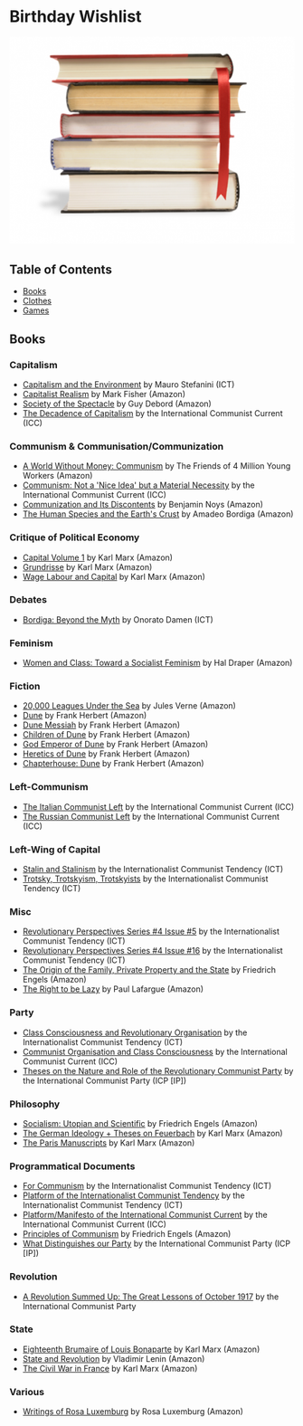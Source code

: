 # Birthday Wishlist

![a stack of books](books.png)

## Table of Contents

* [Books](#books)
* [Clothes](#clothes)
* [Games](#games)

## Books

### Capitalism

* [Capitalism and the Environment](http://www.leftcom.org/en/store) by Mauro Stefanini (ICT)
* [Capitalist Realism](https://www.amazon.ca/dp/1846943175/) by Mark Fisher (Amazon)
* [Society of the Spectacle](https://www.amazon.ca/Society-Spectacle-2-Radical-Reprint/dp/5841295055/) by Guy Debord (Amazon)
* [The Decadence of Capitalism](https://en.internationalism.org/pamphlets) by the International Communist Current (ICC)

### Communism & Communisation/Communization

* [A World Without Money: Communism](https://www.amazon.ca/dp/0422915068/) by The Friends of 4 Million Young Workers (Amazon)
* [Communism: Not a 'Nice Idea' but a Material Necessity](https://en.internationalism.org/pamphlets) by the International Communist Current (ICC)
* [Communization and Its Discontents](https://www.amazon.ca/Communization-Its-Discontents-Contestation-Contemporary/dp/157027231X/) by Benjamin Noys (Amazon)
* [The Human Species and the Earth's Crust](https://www.amazon.ca/Human-Species-Earths-Crust-13/dp/5684164749/) by Amadeo Bordiga (Amazon)

### Critique of Political Economy

* [Capital Volume 1](https://www.amazon.ca/Capital-1-Critique-Political-Economy/dp/0140445684/) by Karl Marx (Amazon)
* [Grundrisse](https://www.amazon.ca/dp/0140445757/) by Karl Marx (Amazon)
* [Wage Labour and Capital](https://www.amazon.ca/Wage-Labor-Capital-Karl-Marx/dp/1978461232/) by Karl Marx (Amazon)

### Debates

* [Bordiga: Beyond the Myth](http://www.leftcom.org/en/store) by Onorato Damen (ICT)

### Feminism

* [Women and Class: Toward a Socialist Feminism](https://www.amazon.ca/Women-Class-Toward-Socialist-Feminism/dp/1460998324) by Hal Draper (Amazon)

### Fiction

* [20,000 Leagues Under the Sea](https://www.amazon.ca/Twenty-Thousand-Leagues-Readers-Library-Classics/dp/1954839111/) by Jules Verne (Amazon)
* [Dune](https://www.amazon.ca/dp/0441172717/) by Frank Herbert (Amazon)
* [Dune Messiah](https://www.amazon.ca/dp/0593098234/) by Frank Herbert (Amazon)
* [Children of Dune](https://www.amazon.ca/dp/0593098242/) by Frank Herbert (Amazon)
* [God Emperor of Dune](https://www.amazon.ca/dp/0593098250/) by Frank Herbert (Amazon)
* [Heretics of Dune](https://www.amazon.ca/dp/0593098269/) by Frank Herbert (Amazon)
* [Chapterhouse: Dune](https://www.amazon.ca/dp/0593098277/) by Frank Herbert (Amazon)

### Left-Communism

* [The Italian Communist Left](https://en.internationalism.org/pamphlets) by the International Communist Current (ICC)
* [The Russian Communist Left](https://en.internationalism.org/pamphlets) by the International Communist Current (ICC)

### Left-Wing of Capital

* [Stalin and Stalinism](http://www.leftcom.org/en/store) by the Internationalist Communist Tendency (ICT)
* [Trotsky, Trotskyism, Trotskyists](http://www.leftcom.org/en/store) by the Internationalist Communist Tendency (ICT)

### Misc

* [Revolutionary Perspectives Series #4 Issue #5](http://www.leftcom.org/en/store) by the Internationalist Communist Tendency (ICT)
* [Revolutionary Perspectives Series #4 Issue #16](http://www.leftcom.org/en/store) by the Internationalist Communist Tendency (ICT)
* [The Origin of the Family, Private Property and the State](https://www.amazon.ca/dp/1978455127/) by Friedrich Engels (Amazon)
* [The Right to be Lazy](https://www.amazon.ca/Right-Be-Lazy-Radical-Reprint/dp/0288974662/) by Paul Lafargue (Amazon)

### Party

* [Class Consciousness and Revolutionary Organisation](http://www.leftcom.org/en/store) by the Internationalist Communist Tendency (ICT)
* [Communist Organisation and Class Consciousness](https://en.internationalism.org/pamphlets) by the International Communist Current (ICC)
* [Theses on the Nature and Role of the Revolutionary Communist Party](https://www.international-communist-party.org/EnglishPublications.htm) by the International Communist Party (ICP [IP])

### Philosophy

* [Socialism: Utopian and Scientific](https://www.amazon.ca/Socialism-Utopian-Scientific-Frederick-Engels/dp/1514132230/) by Friedrich Engels (Amazon)
* [The German Ideology + Theses on Feuerbach](https://www.amazon.ca/German-Ideology-Including-Thesis-Feuerbach/dp/1573922587/) by Karl Marx (Amazon)
* [The Paris Manuscripts](https://www.amazon.ca/Economic-Philosophic-Manuscripts-1844-Karl/dp/0486455610/) by Karl Marx (Amazon)

### Programmatical Documents

* [For Communism](http://www.leftcom.org/en/store) by the Internationalist Communist Tendency (ICT)
* [Platform of the Internationalist Communist Tendency](http://www.leftcom.org/en/store) by the Internationalist Communist Tendency (ICT)
* [Platform/Manifesto of the International Communist Current](https://en.internationalism.org/pamphlets) by the International Communist Current (ICC)
* [Principles of Communism](https://www.amazon.ca/dp/9977090025/) by Friedrich Engels (Amazon)
* [What Distinguishes our Party](https://www.international-communist-party.org/EnglishPublications.htm) by the International Communist Party (ICP [IP])

### Revolution

* [A Revolution Summed Up: The Great Lessons of October 1917](https://www.amazon.ca/dp/B08DSTHLLF/) by the International Communist Party

### State

* [Eighteenth Brumaire of Louis Bonaparte](https://www.amazon.ca/Eighteenth-Brumaire-Louis-Bonaparte/dp/1522064885/) by Karl Marx (Amazon)
* [State and Revolution](https://www.amazon.ca/dp/1795754613/) by Vladimir Lenin (Amazon)
* [The Civil War in France](https://www.amazon.ca/dp/1614276048/) by Karl Marx (Amazon)


### Various

* [Writings of Rosa Luxemburg](https://www.amazon.ca/Writings-Rosa-Luxemburg-Revolution-National/dp/1934941913/) by Rosa Luxemburg (Amazon)
